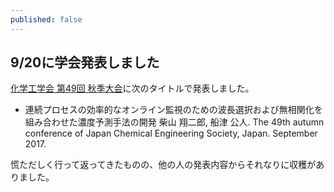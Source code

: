 ```yaml
---
published: false
---
```

## 9/20に学会発表しました

[化学工学会 第49回 秋季大会](http://www3.scej.org/meeting/49f/)に次のタイトルで発表しました。

- 連続プロセスの効率的なオンライン監視のための波長選択および無相関化を組み合わせた濃度予測手法の開発 柴山 翔二郎, 船津 公人. The 49th autumn conference of Japan Chemical Engineering Society, Japan. September 2017.

慌ただしく行って返ってきたものの、他の人の発表内容からそれなりに収穫がありました。